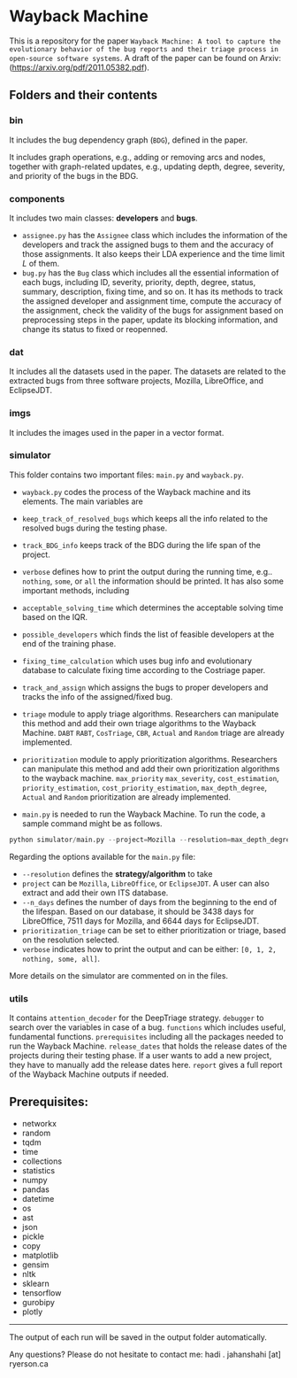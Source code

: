 # Wayback Machine
This is a repository for the paper `Wayback Machine: A tool to capture the evolutionary behavior of the bug reports and their triage process in open-source software systems`. A draft of the paper can be found on Arxiv: (https://arxiv.org/pdf/2011.05382.pdf).

## Folders and their contents 

### bin
It includes the bug dependency graph (`BDG`), defined in the paper. 

It includes graph operations, e.g., adding or removing arcs and nodes, together with graph-related updates, e.g., updating depth, degree, severity, and priority of the bugs in the BDG.

### components
It includes two main classes: **developers** and **bugs**. 
* `assignee.py` has the `Assignee` class which includes the information of the developers and track the assigned bugs to them and the accuracy of those assignments. It also keeps their LDA experience and the time limit $L$ of them.
* `bug.py` has the `Bug` class which includes all the essential information of each bugs, including ID, severity, priority, depth, degree, status, summary, description, fixing time, and so on. It has its methods to track the assigned developer and assignment time, compute the accuracy of the assignment, check the validity of the bugs for assignment based on preprocessing steps in the paper, update its blocking information, and change its status to fixed or reopenned. 


### dat
It includes all the datasets used in the paper. The datasets are related to the extracted bugs from three software projects, Mozilla, LibreOffice, and EclipseJDT.

### imgs
It includes the images used in the paper in a vector format.

### simulator
This folder contains two important files: `main.py` and `wayback.py`.

*  `wayback.py` codes the process of the Wayback machine and its elements. The main variables are
  *  `keep_track_of_resolved_bugs` which keeps all the info related to the resolved bugs during the testing phase.
  *  `track_BDG_info` keeps track of the BDG during the life span of the project.
  *  `verbose` defines how to print the output during the running time, e.g.. `nothing`, `some`, or `all` the information should be printed.
  It has also some important methods, including
  * `acceptable_solving_time` which determines the acceptable solving time based on the IQR.
  * `possible_developers` which finds the list of feasible developers at the end of the training phase.
  * `fixing_time_calculation` which uses bug info and evolutionary database to calculate fixing time according to the Costriage paper.
  * `track_and_assign` which assigns the bugs to proper developers and tracks the info of the assigned/fixed bug.
  * `triage` module to apply triage algorithms. Researchers can manipulate this method and add their own triage algorithms to the Wayback Machine. `DABT` `RABT`, `CosTriage`, `CBR`, `Actual` and `Random` triage are already implemented.
  * `prioritization` module to apply prioritization algorithms. Researchers can manipulate this method and add their own prioritization algorithms to the wayback machine. `max_priority` `max_severity`, `cost_estimation`, `priority_estimation`, `cost_priority_estimation`, `max_depth_degree`, `Actual` and `Random` prioritization are already implemented.


* `main.py` is needed to run the Wayback Machine. 
To run the code, a sample command might be as follows. 

```python
python simulator/main.py --project=Mozilla --resolution=max_depth_degree --n_days=7511 --prioritization_triage=prioritization --verbose=0
```
Regarding the options available for the `main.py` file:
  * `--resolution` defines the **strategy/algorithm** to take
  * `project` can be `Mozilla`, `LibreOffice`, or `EclipseJDT`. A user can also extract and add their own ITS database. 
  * `--n_days` defines the number of days from the beginning to the end of the lifespan. Based on our database, it should be 3438 days for LibreOffice,  7511 days for Mozilla, and 
  6644 days for EclipseJDT.
  * `prioritization_triage` can be set to either prioritization or triage, based on the resolution selected.
  * `verbose` indicates how to print the output and can be either: ```[0, 1, 2, nothing, some, all]```.


More details on the simulator are commented on in the files.

### utils
It contains `attention_decoder` for the DeepTriage strategy. `debugger` to search over the variables in case of a bug. `functions` which includes useful, fundamental functions. `prerequisites` including all the packages needed to run the Wayback Machine. `release_dates` that holds the release dates of the projects during their testing phase. If a user wants to add a new project, they have to manually add the release dates here. `report` gives a full report of the Wayback Machine outputs if needed.


## Prerequisites:
 * networkx 
 * random
 * tqdm
 * time
 * collections
 * statistics
 * numpy
 * pandas
 * datetime
 * os
 * ast
 * json
 * pickle
 * copy
 * matplotlib
 * gensim 
 * nltk 
 * sklearn 
 * tensorflow
 * gurobipy 
 * plotly

____________
The output of each run will be saved in the output folder automatically. 

Any questions? Please do not hesitate to contact me: hadi . jahanshahi [at] ryerson.ca
